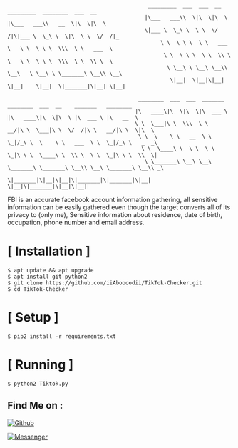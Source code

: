 ```

                                            _________  ___  ___  __    _________  ________  ___  __
                                           |\___   ___\\  \|\  \|\  \ |\___   ___\\   __  \|\  \|\  \
                                           \|___ \  \_\ \  \ \  \/  /|\|___ \  \_\ \  \|\  \ \  \/  /|_
                                                \ \  \ \ \  \ \   ___  \   \ \  \ \ \  \\\  \ \   ___  \
                                                 \ \  \ \ \  \ \  \\ \  \   \ \  \ \ \  \\\  \ \  \\ \  \
                                                  \ \__\ \ \__\ \__\\ \__\   \ \__\ \ \_______\ \__\\ \__\
                                                   \|__|  \|__|\|__| \|__|    \|__|  \|_______|\|__| \|__|

                                         ________  ___  ___  _______   ________  ___  __    _______   ________
                                        |\   ____\|\  \|\  \|\  ___ \ |\   ____\|\  \|\  \ |\  ___ \ |\   __  \
                                        \ \  \___|\ \  \\\  \ \   __/|\ \  \___|\ \  \/  /|\ \   __/|\ \  \|\  \
                                         \ \  \    \ \   __  \ \  \_|/_\ \  \    \ \   ___  \ \  \_|/_\ \   _  _\
                                          \ \  \____\ \  \ \  \ \  \_|\ \ \  \____\ \  \\ \  \ \  \_|\ \ \  \\  \|
                                           \ \_______\ \__\ \__\ \_______\ \_______\ \__\\ \__\ \_______\ \__\\ _\
                                            \|_______|\|__|\|__|\|_______|\|_______|\|__| \|__|\|_______|\|__|\|__|

```
FBI is an accurate facebook account information gathering, all sensitive information can be easily gathered even though the target converts all of its privacy to (only me), Sensitive information about residence, date of birth, occupation, phone number and email address.



# [ Installation ]
```
$ apt update && apt upgrade
$ apt install git python2
$ git clone https://github.com/iiAboooodii/TikTok-Checker.git
$ cd TikTok-Checker
```

# [ Setup ]
```
$ pip2 install -r requirements.txt
```
# [ Running ]
```
$ python2 Tiktok.py
```


## Find Me on :

[![Github](https://img.shields.io/badge/Github-0Riddle0-green?style=for-the-badge&logo=github)](https://github.com/iiAboooodii)

[![Messenger](https://img.shields.io/badge/Chat-Messenger-blue?style=for-the-badge&logo=messenger)](https://m.me/xiAbooD)



